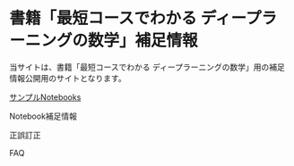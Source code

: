 # 書籍「最短コースでわかる ディープラーニングの数学」補足情報

当サイトは、書籍「最短コースでわかる ディープラーニングの数学」用の補足情報公開用のサイトとなります。

[サンプルNotebooks](notebooks.md)

Notebook補足情報

正誤訂正

FAQ



